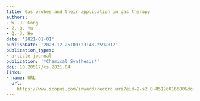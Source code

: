 ```yaml
---
title: Gas probes and their application in gas therapy
authors:
- W.-J. Gong
- Z.-Q. Yu
- Q.-J. He
date: '2021-01-01'
publishDate: '2023-12-25T09:23:48.259281Z'
publication_types:
- article-journal
publication: '*Chemical Synthesis*'
doi: 10.20517/cs.2021.04
links:
- name: URL
  url: 
    https://www.scopus.com/inward/record.uri?eid=2-s2.0-85126016680&doi=10.20517%2fcs.2021.04&partnerID=40&md5=5a1a6de0ec55f37a564800c25b7770e0
---
```

